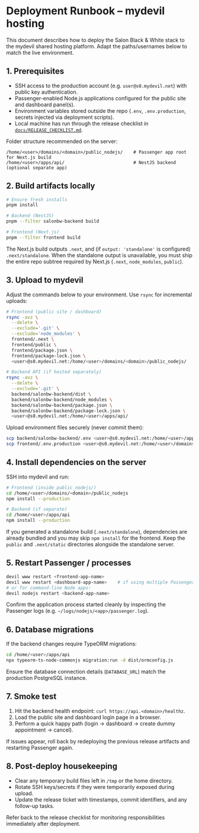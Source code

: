 # Deployment Runbook – mydevil hosting

This document describes how to deploy the Salon Black & White stack to the mydevil shared hosting platform. Adapt the paths/usernames below to match the live environment.

## 1. Prerequisites

- SSH access to the production account (e.g. `user@s0.mydevil.net`) with public key authentication.
- Passenger-enabled Node.js applications configured for the public site and dashboard panel(s).
- Environment variables stored outside the repo (`.env`, `.env.production`, secrets injected via deployment scripts).
- Local machine has run through the release checklist in [`docs/RELEASE_CHECKLIST.md`](./RELEASE_CHECKLIST.md).

Folder structure recommended on the server:

```
/home/<user>/domains/<domain>/public_nodejs/    # Passenger app root for Next.js build
/home/<user>/apps/api/                          # NestJS backend (optional separate app)
```

## 2. Build artifacts locally

```bash
# Ensure fresh installs
pnpm install

# Backend (NestJS)
pnpm --filter salonbw-backend build

# Frontend (Next.js)
pnpm --filter frontend build
```

The Next.js build outputs `.next`, and (if `output: 'standalone'` is configured) `.next/standalone`. When the standalone output is unavailable, you must ship the entire repo subtree required by Next.js (`.next`, `node_modules`, `public`).

## 3. Upload to mydevil

Adjust the commands below to your environment. Use `rsync` for incremental uploads:

```bash
# Frontend (public site / dashboard)
rsync -avz \
  --delete \
  --exclude='.git' \
  --exclude='node_modules' \
  frontend/.next \
  frontend/public \
  frontend/package.json \
  frontend/package-lock.json \
  <user>@s0.mydevil.net:/home/<user>/domains/<domain>/public_nodejs/

# Backend API (if hosted separately)
rsync -avz \
  --delete \
  --exclude='.git' \
  backend/salonbw-backend/dist \
  backend/salonbw-backend/node_modules \
  backend/salonbw-backend/package.json \
  backend/salonbw-backend/package-lock.json \
  <user>@s0.mydevil.net:/home/<user>/apps/api/
```

Upload environment files securely (never commit them):

```bash
scp backend/salonbw-backend/.env <user>@s0.mydevil.net:/home/<user>/apps/api/.env
scp frontend/.env.production <user>@s0.mydevil.net:/home/<user>/domains/<domain>/public_nodejs/.env.production
```

## 4. Install dependencies on the server

SSH into mydevil and run:

```bash
# Frontend (inside public_nodejs/)
cd /home/<user>/domains/<domain>/public_nodejs
npm install --production

# Backend (if separate)
cd /home/<user>/apps/api
npm install --production
```

If you generated a standalone build (`.next/standalone`), dependencies are already bundled and you may skip `npm install` for the frontend. Keep the `public` and `.next/static` directories alongside the standalone server.

## 5. Restart Passenger / processes

```bash
devil www restart <frontend-app-name>
devil www restart <dashboard-app-name>    # if using multiple Passenger apps
# or for command-line Node apps:
devil nodejs restart <backend-app-name>
```

Confirm the application process started cleanly by inspecting the Passenger logs (e.g. `~/logs/nodejs/<app>/passenger.log`).

## 6. Database migrations

If the backend changes require TypeORM migrations:

```bash
cd /home/<user>/apps/api
npx typeorm-ts-node-commonjs migration:run -d dist/ormconfig.js
```

Ensure the database connection details (`DATABASE_URL`) match the production PostgreSQL instance.

## 7. Smoke test

1. Hit the backend health endpoint: `curl https://api.<domain>/healthz`.
2. Load the public site and dashboard login page in a browser.
3. Perform a quick happy path (login → dashboard → create dummy appointment → cancel).

If issues appear, roll back by redeploying the previous release artifacts and restarting Passenger again.

## 8. Post-deploy housekeeping

- Clear any temporary build files left in `/tmp` or the home directory.
- Rotate SSH keys/secrets if they were temporarily exposed during upload.
- Update the release ticket with timestamps, commit identifiers, and any follow-up tasks.

Refer back to the release checklist for monitoring responsibilities immediately after deployment.
